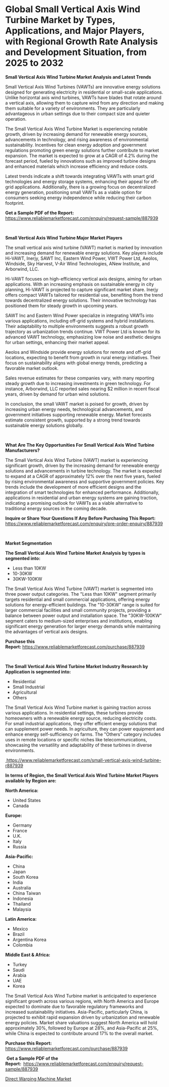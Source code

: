 <p><h1>Global Small Vertical Axis Wind Turbine Market by Types, Applications, and Major Players, with Regional Growth Rate Analysis and Development Situation, from 2025 to 2032</h1></p><p><strong>Small Vertical Axis Wind Turbine Market Analysis and Latest Trends</strong></p>
<p><p>Small Vertical Axis Wind Turbines (VAWTs) are innovative energy solutions designed for generating electricity in residential or small-scale applications. Unlike horizontal axis wind turbines, VAWTs have blades that rotate around a vertical axis, allowing them to capture wind from any direction and making them suitable for a variety of environments. They are particularly advantageous in urban settings due to their compact size and quieter operation.</p><p>The Small Vertical Axis Wind Turbine Market is experiencing notable growth, driven by increasing demand for renewable energy sources, advancements in technology, and rising awareness of environmental sustainability. Incentives for clean energy adoption and government regulations promoting green energy solutions further contribute to market expansion. The market is expected to grow at a CAGR of 4.2% during the forecast period, fueled by innovations such as improved turbine designs and enhanced materials which increase efficiency and reduce costs.</p><p>Latest trends indicate a shift towards integrating VAWTs with smart grid technologies and energy storage systems, enhancing their appeal for off-grid applications. Additionally, there is a growing focus on decentralized energy generation, positioning small VAWTs as a viable option for consumers seeking energy independence while reducing their carbon footprint.</p></p>
<p><strong>Get a Sample PDF of the Report:&nbsp;</strong> <a href="https://www.reliablemarketforecast.com/enquiry/request-sample/887939?utm_campaign=1890&utm_medium=2&utm_source=Github&utm_content=ia&utm_term=18022025&utm_id=small-vertical-axis-wind-turbine">https://www.reliablemarketforecast.com/enquiry/request-sample/887939</a></p>
<p>&nbsp;</p>
<p><strong>Small Vertical Axis Wind Turbine Major Market Players</strong></p>
<p><p>The small vertical axis wind turbine (VAWT) market is marked by innovation and increasing demand for renewable energy solutions. Key players include Hi-VAWT, Inerjy, SAWT Inc, Eastern Wind Power, VWT Power Ltd, Aeolos, Windside, Sky Harvest, V-Air Wind Technologies, ANew Institute, and Arborwind, LLC.</p><p>Hi-VAWT focuses on high-efficiency vertical axis designs, aiming for urban applications. With an increasing emphasis on sustainable energy in city planning, Hi-VAWT is projected to capture significant market share. Inerjy offers compact VAWTs tailored for residential use, benefiting from the trend towards decentralized energy solutions. Their innovative technology has positioned them for steady growth in upcoming years.</p><p>SAWT Inc and Eastern Wind Power specialize in integrating VAWTs into various applications, including off-grid systems and hybrid installations. Their adaptability to multiple environments suggests a robust growth trajectory as urbanization trends continue. VWT Power Ltd is known for its advanced VAWT technology, emphasizing low noise and aesthetic designs for urban settings, enhancing their market appeal.</p><p>Aeolos and Windside provide energy solutions for remote and off-grid locations, expecting to benefit from growth in rural energy initiatives. Their focus on sustainability aligns with global energy trends, predicting a favorable market outlook. </p><p>Sales revenue estimates for these companies vary, with many reporting steady growth due to increasing investments in green technology. For instance, Arborwind, LLC reported sales nearing $2 million in recent fiscal years, driven by demand for urban wind solutions.</p><p>In conclusion, the small VAWT market is poised for growth, driven by increasing urban energy needs, technological advancements, and government initiatives supporting renewable energy. Market forecasts estimate consistent growth, supported by a strong trend towards sustainable energy solutions globally.</p></p>
<p>&nbsp;</p>
<p><strong>What Are The Key Opportunities For Small Vertical Axis Wind Turbine Manufacturers?</strong></p>
<p><p>The Small Vertical Axis Wind Turbine (VAWT) market is experiencing significant growth, driven by the increasing demand for renewable energy solutions and advancements in turbine technology. The market is expected to expand at a CAGR of approximately 12% over the next five years, fueled by rising environmental awareness and supportive government policies. Key trends include the development of more efficient designs and the integration of smart technologies for enhanced performance. Additionally, applications in residential and urban energy systems are gaining traction, indicating a promising outlook for VAWTs as a viable alternative to traditional energy sources in the coming decade.</p></p>
<p><strong>Inquire or Share Your Questions If Any Before Purchasing This Report:</strong> <a href="https://www.reliablemarketforecast.com/enquiry/pre-order-enquiry/887939?utm_campaign=1890&utm_medium=2&utm_source=Github&utm_content=ia&utm_term=18022025&utm_id=small-vertical-axis-wind-turbine">https://www.reliablemarketforecast.com/enquiry/pre-order-enquiry/887939</a></p>
<p>&nbsp;</p>
<p><strong>Market Segmentation</strong></p>
<p><strong>The Small Vertical Axis Wind Turbine Market Analysis by types is segmented into:</strong></p>
<p><ul><li>Less than 10KW</li><li>10-30KW</li><li>30KW-100KW</li></ul></p>
<p><p>The Small Vertical Axis Wind Turbine (VAWT) market is segmented into three power output categories. The "Less than 10KW" segment primarily targets residential and small commercial applications, offering energy solutions for energy-efficient buildings. The "10-30KW" range is suited for larger commercial facilities and small community projects, providing a balance between power output and installation space. The "30KW-100KW" segment caters to medium-sized enterprises and institutions, enabling significant energy generation for larger energy demands while maintaining the advantages of vertical axis designs.</p></p>
<p><strong>Purchase this Report:&nbsp;</strong><a href="https://www.reliablemarketforecast.com/purchase/887939?utm_campaign=1890&utm_medium=2&utm_source=Github&utm_content=ia&utm_term=18022025&utm_id=small-vertical-axis-wind-turbine">https://www.reliablemarketforecast.com/purchase/887939</a></p>
<p>&nbsp;</p>
<p><strong>The Small Vertical Axis Wind Turbine Market Industry Research by Application is segmented into:</strong></p>
<p><ul><li>Residential</li><li>Small Industrial</li><li>Agricultural</li><li>Others</li></ul></p>
<p><p>The Small Vertical Axis Wind Turbine market is gaining traction across various applications. In residential settings, these turbines provide homeowners with a renewable energy source, reducing electricity costs. For small industrial applications, they offer efficient energy solutions that can supplement power needs. In agriculture, they can power equipment and enhance energy self-sufficiency on farms. The "Others" category includes uses in remote locations or specific niches like telecommunications, showcasing the versatility and adaptability of these turbines in diverse environments.</p></p>
<p><a href="https://www.reliablemarketforecast.com/small-vertical-axis-wind-turbine-r887939?utm_campaign=1890&utm_medium=2&utm_source=Github&utm_content=ia&utm_term=18022025&utm_id=small-vertical-axis-wind-turbine">&nbsp;https://www.reliablemarketforecast.com/small-vertical-axis-wind-turbine-r887939</a></p>
<p><strong>In terms of Region, the Small Vertical Axis Wind Turbine Market Players available by Region are:</strong></p>
<p>
    <p> <strong> North America: </strong>
        <ul>
            <li>United States</li>
            <li>Canada</li>
        </ul>
        </p> 
    <p> <strong> Europe: </strong>
        <ul>
            <li>Germany</li>
            <li>France</li>
            <li>U.K.</li>
            <li>Italy</li>
            <li>Russia</li>
        </ul>
        </p> 
    <p> <strong> Asia-Pacific: </strong>
        <ul>
            <li>China</li>
            <li>Japan</li>
            <li>South Korea</li>
            <li>India</li>
            <li>Australia</li>
            <li>China Taiwan</li>
            <li>Indonesia</li>
            <li>Thailand</li>
            <li>Malaysia</li>
        </ul>
        </p> 
    <p> <strong> Latin America: </strong>
        <ul>
            <li>Mexico</li>
            <li>Brazil</li>
            <li>Argentina Korea</li>
            <li>Colombia</li>
        </ul>
        </p> 
    <p> <strong> Middle East & Africa: </strong>
        <ul>
            <li>Turkey</li>
            <li>Saudi</li>
            <li>Arabia</li>
            <li>UAE</li>
            <li>Korea</li>
        </ul>
    </p>
    </p>
<p><p>The Small Vertical Axis Wind Turbine market is anticipated to experience significant growth across various regions, with North America and Europe expected to dominate due to favorable regulatory frameworks and increased sustainability initiatives. Asia-Pacific, particularly China, is projected to exhibit rapid expansion driven by urbanization and renewable energy policies. Market share valuations suggest North America will hold approximately 30%, followed by Europe at 28%, and Asia-Pacific at 25%, while China is expected to contribute around 17% to the overall market.</p></p>
<p><strong>Purchase this Report: </strong><a href="https://www.reliablemarketforecast.com/purchase/887939?utm_campaign=1890&utm_medium=2&utm_source=Github&utm_content=ia&utm_term=18022025&utm_id=small-vertical-axis-wind-turbine">https://www.reliablemarketforecast.com/purchase/887939</a></p>
<p>&nbsp;<strong>Get a Sample PDF of the Report:&nbsp;&nbsp;</strong><a href="https://www.reliablemarketforecast.com/enquiry/request-sample/887939?utm_campaign=1890&utm_medium=2&utm_source=Github&utm_content=ia&utm_term=18022025&utm_id=small-vertical-axis-wind-turbine">https://www.reliablemarketforecast.com/enquiry/request-sample/887939</a></p>
<p><strong></strong></p>
<p><p><a href="https://github.com/lylyparadise/Market-Research-Report-List-6/blob/main/direct-warping-machine-market.md?utm_campaign=1890&utm_medium=2&utm_source=Github&utm_content=ia&utm_term=18022025&utm_id=small-vertical-axis-wind-turbine">Direct Warping Machine Market</a></p></p>